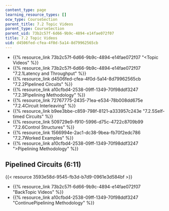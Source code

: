 ```yaml
---
content_type: page
learning_resource_types: []
ocw_type: CourseSection
parent_title: 7.2 Topic Videos
parent_type: CourseSection
parent_uid: 73b2c57f-6d66-9b9c-4894-e14fae072f07
title: 7.2 Topic Videos
uid: d4506fed-cfea-4f0d-5a14-8d79962565cb
---
```


*   {{% resource_link 73b2c57f-6d66-9b9c-4894-e14fae072f07 "\<Topic Videos" %}}
*   {{% resource_link 73b2c57f-6d66-9b9c-4894-e14fae072f07 "7.2.1Latency and Throughput" %}}
*   {{% resource_link d4506fed-cfea-4f0d-5a14-8d79962565cb "7.2.2Pipelined Circuits" %}}
*   {{% resource_link a10cfbd4-2538-09ff-1349-70f98ddf3247 "7.2.3Pipelining Methodology" %}}
*   {{% resource_link 72767775-2435-71ea-e534-78b008dd675e "7.2.4Circuit Interleaving" %}}
*   {{% resource_link b9ee3bbe-c859-798f-8121-a333957c243e "7.2.5Self-timed Circuits" %}}
*   {{% resource_link 509729e9-f910-5996-d75c-4722c8709b99 "7.2.6Control Structures" %}}
*   {{% resource_link 1566994e-2ac1-dc38-9bea-fb70f2edc786 "7.2.7Worked Examples" %}}
*   {{% resource_link a10cfbd4-2538-09ff-1349-70f98ddf3247 "\>Pipelining Methodology" %}}

Pipelined Circuits (6:11)
-------------------------

{{< resource 3593e58d-9545-fb3d-b7d9-0961e3d584bf >}}

*   {{% resource_link 73b2c57f-6d66-9b9c-4894-e14fae072f07 "BackTopic Videos" %}}
*   {{% resource_link a10cfbd4-2538-09ff-1349-70f98ddf3247 "ContinuePipelining Methodology" %}}